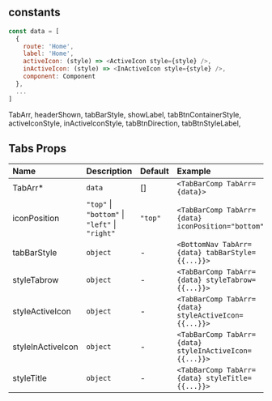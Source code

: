 ## constants

```js
const data = [
  {
    route: 'Home',
    label: 'Home',
    activeIcon: (style) => <ActiveIcon style={style} />,
    inActiveIcon: (style) => <InActiveIcon style={style} />,
    component: Component
  },
  ...
]
```


TabArr,
    headerShown,
    tabBarStyle,
    showLabel,
    tabBtnContainerStyle,
    activeIconStyle,
    inActiveIconStyle,
    tabBtnDirection,
    tabBtnStyleLabel,

## Tabs Props

| Name              | Description                                    | Default | Example                                                |
| :---------------- | :--------------------------------------------- | :------ | :----------------------------------------------------- |
| TabArr*           | `data`                                         | []      | `<TabBarComp TabArr={data}>`                           |
| iconPosition      | `"top"` \| `"bottom"` \| `"left"` \| `"right"` | `"top"` | `<TabBarComp TabArr={data} iconPosition="bottom">`     |
| tabBarStyle       | `object`                                       | -       | `<BottomNav TabArr={data} tabBarStyle={{...}}>`        |
| styleTabrow       | `object`                                       | -       | `<TabBarComp TabArr={data} styleTabrow={{...}}>`       |
| styleActiveIcon   | `object`                                       | -       | `<TabBarComp TabArr={data} styleActiveIcon={{...}}>`   |
| styleInActiveIcon | `object`                                       | -       | `<TabBarComp TabArr={data} styleInActiveIcon={{...}}>` |
| styleTitle        | `object`                                       | -       | `<TabBarComp TabArr={data} styleTitle={{...}}>`        |



